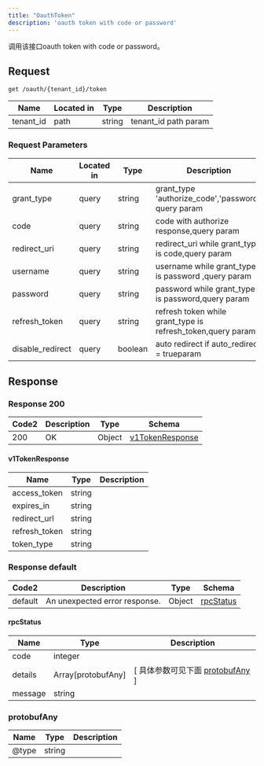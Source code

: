 ```yaml
---
title: "OauthToken"
description: 'oauth token with code or password'
---
```

调用该接口oauth token with code or password。

## Request


```
get /oauth/{tenant_id}/token
```

| Name | Located in | Type | Description | 
| ---- | ---------- | ----------- | ----------- | 
| tenant_id | path | string | tenant_id path param |  

###  Request Parameters

| Name | Located in | Type | Description |  Required |
| ---- | ---------- | ----------- | ----------- |  ---- |
| grant_type | query | string | grant_type 'authorize_code','password', query param |  true |
| code | query | string | code with authorize response,query param |  false |
| redirect_uri | query | string | redirect_uri while grant_type is code,query param |  false |
| username | query | string | username while grant_type is password ,query param |  false |
| password | query | string | password while grant_type is password,query param |  false |
| refresh_token | query | string | refresh token while grant_type is refresh_token,query param |  false |
| disable_redirect | query | boolean | auto redirect if auto_redirect = trueparam |  false |

## Response

### Response  200 
| Code2 | Description | Type | Schema |
| ---- | ----------- | ------ | ------ |
| 200 | OK | Object | [v1TokenResponse](#v1TokenResponse) |

#### v1TokenResponse

| Name | Type | Description | 
| ---- | ---- | ----------- |     
| access_token | string |  |      
| expires_in | string |  |      
| redirect_url | string |  |      
| refresh_token | string |  |      
| token_type | string |  |   



### Response  default 
| Code2 | Description | Type | Schema |
| ---- | ----------- | ------ | ------ |
| default | An unexpected error response. | Object | [rpcStatus](#rpcStatus) |

#### rpcStatus

| Name | Type | Description | 
| ---- | ---- | ----------- |     
| code | integer |  |          
| details | Array[protobufAny] |  [ 具体参数可见下面 [protobufAny](#protobufAny) ] |       
| message | string |  |   

### protobufAny
| Name | Type | Description | 
| ---- | ---- | ----------- |     
| @type | string |  |   



